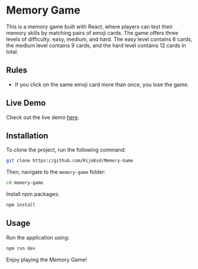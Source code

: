 # Memory Game

This is a memory game built with React, where players can test their memory skills by matching pairs of emoji cards. The game offers three levels of difficulty: easy, medium, and hard. The easy level contains 6 cards, the medium level contains 9 cards, and the hard level contains 12 cards in total.

## Rules


- If you click on the same emoji card more than once, you lose the game.


## Live Demo

Check out the live demo [here](https://memory-game-top.netlify.app/).
## Installation

To clone the project, run the following command:

```bash
git clone https://github.com/RijoKsd/Memory-Game
```

Then, navigate to the `memory-game` folder:

```bash
cd memory-game
```

Install npm packages:

```bash
npm install
```

## Usage

Run the application using:

```bash
npm run dev
```

Enjoy playing the Memory Game!
